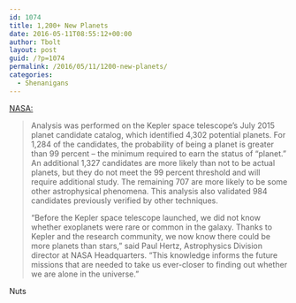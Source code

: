 ```yaml
---
id: 1074
title: 1,200+ New Planets
date: 2016-05-11T08:55:12+00:00
author: Tbolt
layout: post
guid: /?p=1074
permalink: /2016/05/11/1200-new-planets/
categories:
  - Shenanigans
---
```

[NASA:](http://www.nasa.gov/press-release/nasas-kepler-mission-announces-largest-collection-of-planets-ever-discovered/)

> Analysis was performed on the Kepler space telescope’s July 2015 planet candidate catalog, which identified 4,302 potential planets. For 1,284 of the candidates, the probability of being a planet is greater than 99 percent – the minimum required to earn the status of “planet.” An additional 1,327 candidates are more likely than not to be actual planets, but they do not meet the 99 percent threshold and will require additional study. The remaining 707 are more likely to be some other astrophysical phenomena. This analysis also validated 984 candidates previously verified by other techniques.
>
> &#8220;Before the Kepler space telescope launched, we did not know whether exoplanets were rare or common in the galaxy. Thanks to Kepler and the research community, we now know there could be more planets than stars,” said Paul Hertz, Astrophysics Division director at NASA Headquarters. &#8220;This knowledge informs the future missions that are needed to take us ever-closer to finding out whether we are alone in the universe.&#8221;

Nuts
